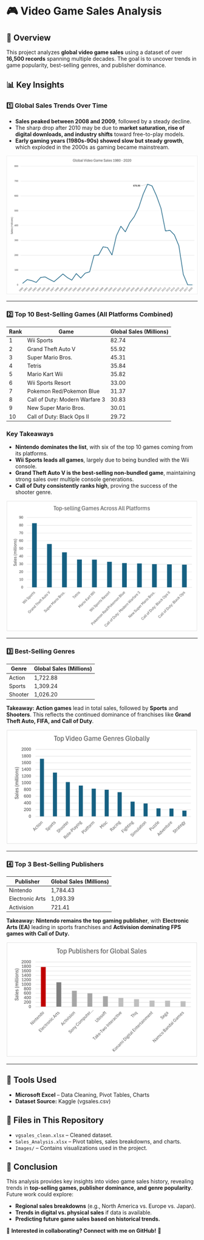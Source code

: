 # 🎮 Video Game Sales Analysis

## 📌 Overview
This project analyzes **global video game sales** using a dataset of over **16,500 records** spanning multiple decades. The goal is to uncover trends in game popularity, best-selling genres, and publisher dominance.

## 📊 Key Insights

### **1️⃣ Global Sales Trends Over Time**
- **Sales peaked between 2008 and 2009**, followed by a steady decline.
- The sharp drop after 2010 may be due to **market saturation, rise of digital downloads, and industry shifts** toward free-to-play models.
- **Early gaming years (1980s-90s) showed slow but steady growth**, which exploded in the 2000s as gaming became mainstream.

![Global Sales Trend](https://github.com/BrendonWayne/Video-Game-Sales-Analysis/blob/main/images/global_sales_trend.png)  

---

### **2️⃣ Top 10 Best-Selling Games (All Platforms Combined)**
| Rank | Game | Global Sales (Millions) |
|------|-------------------------------|---------------------|
| 1    | Wii Sports                    | 82.74               |
| 2    | Grand Theft Auto V            | 55.92               |
| 3    | Super Mario Bros.             | 45.31               |
| 4    | Tetris                         | 35.84               |
| 5    | Mario Kart Wii                 | 35.82               |
| 6    | Wii Sports Resort              | 33.00               |
| 7    | Pokemon Red/Pokemon Blue       | 31.37               |
| 8    | Call of Duty: Modern Warfare 3 | 30.83               |
| 9    | New Super Mario Bros.          | 30.01               |
| 10   | Call of Duty: Black Ops II     | 29.72               |

### **Key Takeaways**
- **Nintendo dominates the list**, with six of the top 10 games coming from its platforms.
- **Wii Sports leads all games**, largely due to being bundled with the Wii console.
- **Grand Theft Auto V is the best-selling non-bundled game**, maintaining strong sales over multiple console generations.
- **Call of Duty consistently ranks high**, proving the success of the shooter genre.

![Top 10 Games](https://github.com/BrendonWayne/Video-Game-Sales-Analysis/blob/main/images/top_10_games.png)  

---

### **3️⃣ Best-Selling Genres**
| Genre  | Global Sales (Millions) |
|--------|-------------------------|
| Action | 1,722.88                |
| Sports | 1,309.24                |
| Shooter | 1,026.20               |

**Takeaway:** **Action games** lead in total sales, followed by **Sports** and **Shooters**. This reflects the continued dominance of franchises like **Grand Theft Auto, FIFA, and Call of Duty**.

![Top Genres](https://github.com/BrendonWayne/Video-Game-Sales-Analysis/blob/main/images/top_genres.png) 

---

### **4️⃣ Top 3 Best-Selling Publishers**
| Publisher          | Global Sales (Millions) |
|--------------------|------------------------|
| Nintendo          | 1,784.43                |
| Electronic Arts   | 1,093.39                |
| Activision        | 721.41                  |

**Takeaway:** **Nintendo remains the top gaming publisher**, with **Electronic Arts (EA)** leading in sports franchises and **Activision dominating FPS games with Call of Duty.**

![Top Publishers](https://github.com/BrendonWayne/Video-Game-Sales-Analysis/blob/main/images/top_publishers.png)  

---

## 🔧 Tools Used
- **Microsoft Excel** – Data Cleaning, Pivot Tables, Charts
- **Dataset Source:** Kaggle (vgsales.csv)

## 📂 Files in This Repository
- `vgsales_clean.xlsx` – Cleaned dataset.
- `Sales_Analysis.xlsx` – Pivot tables, sales breakdowns, and charts.
- `Images/` – Contains visualizations used in the project.

## 📌 Conclusion
This analysis provides key insights into video game sales history, revealing trends in **top-selling games, publisher dominance, and genre popularity**. Future work could explore:
- **Regional sales breakdowns** (e.g., North America vs. Europe vs. Japan).
- **Trends in digital vs. physical sales** if data is available.
- **Predicting future game sales based on historical trends.**

📢 **Interested in collaborating? Connect with me on GitHub!** 🚀
